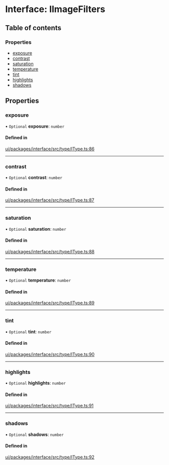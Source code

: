 # Interface: IImageFilters

## Table of contents

### Properties

- [exposure](IImageFilters.md#exposure)
- [contrast](IImageFilters.md#contrast)
- [saturation](IImageFilters.md#saturation)
- [temperature](IImageFilters.md#temperature)
- [tint](IImageFilters.md#tint)
- [highlights](IImageFilters.md#highlights)
- [shadows](IImageFilters.md#shadows)

## Properties

### exposure

• `Optional` **exposure**: `number`

#### Defined in

[ui/packages/interface/src/type/IType.ts:86](https://github.com/leaferjs/leafer-ui/blob/5313537/packages/interface/src/type/IType.ts#L86)

___

### contrast

• `Optional` **contrast**: `number`

#### Defined in

[ui/packages/interface/src/type/IType.ts:87](https://github.com/leaferjs/leafer-ui/blob/5313537/packages/interface/src/type/IType.ts#L87)

___

### saturation

• `Optional` **saturation**: `number`

#### Defined in

[ui/packages/interface/src/type/IType.ts:88](https://github.com/leaferjs/leafer-ui/blob/5313537/packages/interface/src/type/IType.ts#L88)

___

### temperature

• `Optional` **temperature**: `number`

#### Defined in

[ui/packages/interface/src/type/IType.ts:89](https://github.com/leaferjs/leafer-ui/blob/5313537/packages/interface/src/type/IType.ts#L89)

___

### tint

• `Optional` **tint**: `number`

#### Defined in

[ui/packages/interface/src/type/IType.ts:90](https://github.com/leaferjs/leafer-ui/blob/5313537/packages/interface/src/type/IType.ts#L90)

___

### highlights

• `Optional` **highlights**: `number`

#### Defined in

[ui/packages/interface/src/type/IType.ts:91](https://github.com/leaferjs/leafer-ui/blob/5313537/packages/interface/src/type/IType.ts#L91)

___

### shadows

• `Optional` **shadows**: `number`

#### Defined in

[ui/packages/interface/src/type/IType.ts:92](https://github.com/leaferjs/leafer-ui/blob/5313537/packages/interface/src/type/IType.ts#L92)
